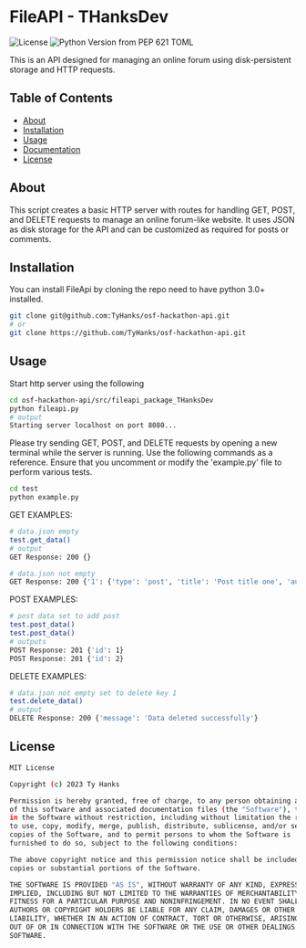 # FileAPI - THanksDev

![License](https://img.shields.io/pypi/l/your-package-name) ![Python Version from PEP 621 TOML](https://img.shields.io/python/required-version-toml?tomlFilePath=https%3A%2F%2Fraw.githubusercontent.com%2FTyHanks%2Fosf-hackathon-api%2Fmain%2Fpyproject.toml)



This is an API designed for managing an online forum using disk-persistent storage and HTTP requests.

## Table of Contents

* [About](#about)
* [Installation](#installation)
* [Usage](#usage)
* [Documentation](#documentation)
* [License](#license)

## About

This script creates a basic HTTP server with routes for handling GET, POST, and DELETE requests to manage an online forum-like website. It uses JSON as disk storage for the API and can be customized as required for posts or comments.

## Installation

You can install FileApi by cloning the repo need to have python 3.0+ installed.

``` bash
git clone git@github.com:TyHanks/osf-hackathon-api.git
# or
git clone https://github.com/TyHanks/osf-hackathon-api.git
```

## Usage

Start http server using the following

```bash
cd osf-hackathon-api/src/fileapi_package_THanksDev
python fileapi.py
# output
Starting server localhost on port 8080...
```

Please try sending GET, POST, and DELETE requests by opening a new terminal while the server is running. Use the following commands as a reference. Ensure that you uncomment or modify the 'example.py' file to perform various tests.

```bash
cd test
python example.py
```

GET EXAMPLES:

```bash
# data.json empty
test.get_data()
# output
GET Response: 200 {}

# data.json not empty
GET Response: 200 {'1': {'type': 'post', 'title': 'Post title one', 'author': 'john doe', 'body': 'body text one random post text'}, '2': {'type': 'post', 'title': 'Post title one', 'author': 'john doe', 'body': 'body text one random post text'}}
```

POST EXAMPLES:
```bash
# post data set to add post
test.post_data()
test.post_data()
# outputs
POST Response: 201 {'id': 1}
POST Response: 201 {'id': 2}
```

DELETE EXAMPLES:
```bash
# data.json not empty set to delete key 1
test.delete_data()
# output
DELETE Response: 200 {'message': 'Data deleted successfully'}
```

## License

``` bash
MIT License

Copyright (c) 2023 Ty Hanks

Permission is hereby granted, free of charge, to any person obtaining a copy
of this software and associated documentation files (the "Software"), to deal
in the Software without restriction, including without limitation the rights
to use, copy, modify, merge, publish, distribute, sublicense, and/or sell
copies of the Software, and to permit persons to whom the Software is
furnished to do so, subject to the following conditions:

The above copyright notice and this permission notice shall be included in all
copies or substantial portions of the Software.

THE SOFTWARE IS PROVIDED "AS IS", WITHOUT WARRANTY OF ANY KIND, EXPRESS OR
IMPLIED, INCLUDING BUT NOT LIMITED TO THE WARRANTIES OF MERCHANTABILITY,
FITNESS FOR A PARTICULAR PURPOSE AND NONINFRINGEMENT. IN NO EVENT SHALL THE
AUTHORS OR COPYRIGHT HOLDERS BE LIABLE FOR ANY CLAIM, DAMAGES OR OTHER
LIABILITY, WHETHER IN AN ACTION OF CONTRACT, TORT OR OTHERWISE, ARISING FROM,
OUT OF OR IN CONNECTION WITH THE SOFTWARE OR THE USE OR OTHER DEALINGS IN THE
SOFTWARE.
```
